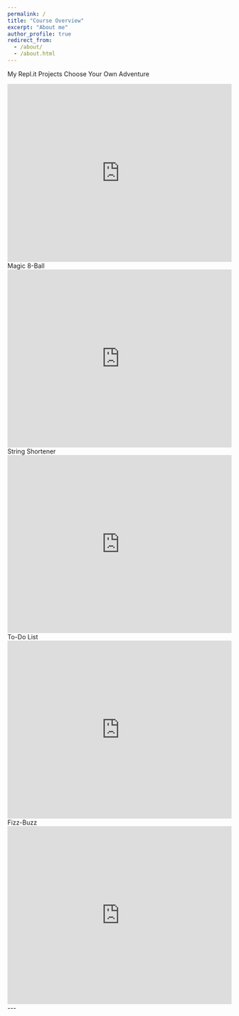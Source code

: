 ```yaml
---
permalink: /
title: "Course Overview"
excerpt: "About me"
author_profile: true
redirect_from: 
  - /about/
  - /about.html
---
```


My Repl.it Projects
Choose Your Own Adventure
<iframe height="400px" width="100%" src="https://repl.it/@LiamKeaggy/chooseYourOwnAdventure?lite=true" scrolling="no" frameborder="no" allowtransparency="true" allowfullscreen="true" sandbox="allow-forms allow-pointer-lock allow-popups allow-same-origin allow-scripts allow-modals"></iframe>
Magic 8-Ball
<iframe height="400px" width="100%" src="https://repl.it/@LiamKeaggy/magic-8-ball-pt2?lite=true" scrolling="no" frameborder="no" allowtransparency="true" allowfullscreen="true" sandbox="allow-forms allow-pointer-lock allow-popups allow-same-origin allow-scripts allow-modals"></iframe>
String Shortener
<iframe height="400px" width="100%" src="https://repl.it/@LiamKeaggy/string-shortener?lite=true" scrolling="no" frameborder="no" allowtransparency="true" allowfullscreen="true" sandbox="allow-forms allow-pointer-lock allow-popups allow-same-origin allow-scripts allow-modals"></iframe>
To-Do List
<iframe height="400px" width="100%" src="https://repl.it/@LiamKeaggy/to-do-list?lite=true" scrolling="no" frameborder="no" allowtransparency="true" allowfullscreen="true" sandbox="allow-forms allow-pointer-lock allow-popups allow-same-origin allow-scripts allow-modals"></iframe>
Fizz-Buzz
<iframe height="400px" width="100%" src="https://repl.it/@LiamKeaggy/FizzBuzz?lite=true" scrolling="no" frameborder="no" allowtransparency="true" allowfullscreen="true" sandbox="allow-forms allow-pointer-lock allow-popups allow-same-origin allow-scripts allow-modals"></iframe>
---

